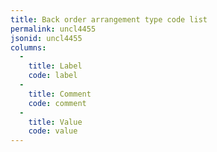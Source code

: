 ```yaml
---
title: Back order arrangement type code list
permalink: uncl4455
jsonid: uncl4455
columns:
  - 
    title: Label
    code: label
  - 
    title: Comment
    code: comment
  - 
    title: Value
    code: value
---
```

